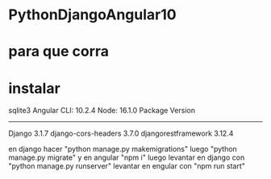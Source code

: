 # PythonDjangoAngular10
# para que corra
# instalar 
sqlite3
Angular CLI: 10.2.4
Node: 16.1.0
Package                       Version
----------------------------- ---------
Django                        3.1.7
django-cors-headers           3.7.0
djangorestframework           3.12.4

en django hacer "python manage.py  makemigrations" luego "python manage.py migrate"
y en angular "npm i"
luego levantar en django con "python manage.py runserver"
levantar en engular con "npm run start"

